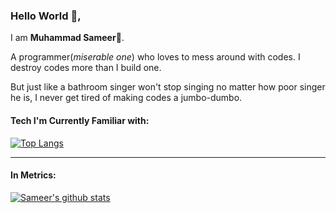 ### Hello World 👋,
I am **Muhammad Sameer**🤗.

A programmer(*miserable one*) who loves to mess around with codes. I destroy codes more than I build one.

But just like a bathroom singer won't stop singing no matter how poor singer he is, I never get tired of making codes a jumbo-dumbo.

#### Tech I'm Currently Familiar with:
[![Top Langs](https://github-readme-stats.vercel.app/api/top-langs/?username=itsmdsameerkhan&layout=compact&theme=dark&hide=css,html&hide_border=true&hide_title=true)](https://github.com/anuraghazra/github-readme-stats) 

---

#### In Metrics:
[![Sameer's github stats](https://github-readme-stats.vercel.app/api?username=itsmdsameerkhan&count_private=true&include_all_commits=true&show_icons=true&theme=dark&custom_title=Sameer%27s%20GitHub%20Stats&line_height=22)](https://github.com/itsmdsameerkhan)
